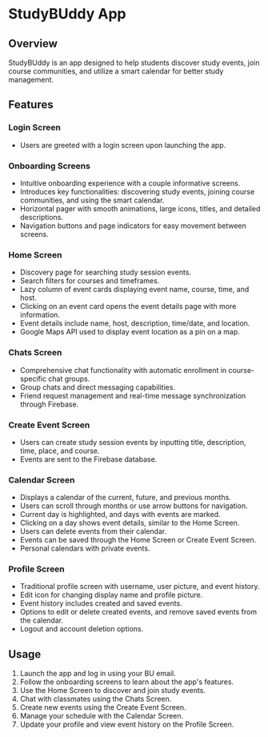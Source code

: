 # StudyBUddy App

## Overview
StudyBUddy is an app designed to help students discover study events, join course communities, and utilize a smart calendar for better study management.

## Features

### Login Screen
- Users are greeted with a login screen upon launching the app.

### Onboarding Screens
- Intuitive onboarding experience with a couple informative screens.
- Introduces key functionalities: discovering study events, joining course communities, and using the smart calendar.
- Horizontal pager with smooth animations, large icons, titles, and detailed descriptions.
- Navigation buttons and page indicators for easy movement between screens.

### Home Screen
- Discovery page for searching study session events.
- Search filters for courses and timeframes.
- Lazy column of event cards displaying event name, course, time, and host.
- Clicking on an event card opens the event details page with more information.
- Event details include name, host, description, time/date, and location.
- Google Maps API used to display event location as a pin on a map.

### Chats Screen
- Comprehensive chat functionality with automatic enrollment in course-specific chat groups.
- Group chats and direct messaging capabilities.
- Friend request management and real-time message synchronization through Firebase.

### Create Event Screen
- Users can create study session events by inputting title, description, time, place, and course.
- Events are sent to the Firebase database.

### Calendar Screen
- Displays a calendar of the current, future, and previous months.
- Users can scroll through months or use arrow buttons for navigation.
- Current day is highlighted, and days with events are marked.
- Clicking on a day shows event details, similar to the Home Screen.
- Users can delete events from their calendar.
- Events can be saved through the Home Screen or Create Event Screen.
- Personal calendars with private events.

### Profile Screen
- Traditional profile screen with username, user picture, and event history.
- Edit icon for changing display name and profile picture.
- Event history includes created and saved events.
- Options to edit or delete created events, and remove saved events from the calendar.
- Logout and account deletion options.

## Usage
1. Launch the app and log in using your BU email.
2. Follow the onboarding screens to learn about the app's features.
3. Use the Home Screen to discover and join study events.
4. Chat with classmates using the Chats Screen.
5. Create new events using the Create Event Screen.
6. Manage your schedule with the Calendar Screen.
7. Update your profile and view event history on the Profile Screen.
